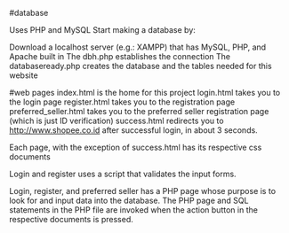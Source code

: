 
#database

Uses PHP and MySQL
Start making a database by:

Download a localhost server (e.g.: XAMPP) that has MySQL, PHP, and Apache built in
The dbh.php establishes the connection
The databaseready.php creates the database and the tables needed for this website

#web pages
index.html is the home for this project
login.html takes you to the login page
register.html takes you to the registration page
preferred_seller.html takes you to the preferred seller registration page (which is just ID verification)
success.html redirects you to http://www.shopee.co.id after successful login, in about 3 seconds.

Each page, with the exception of success.html has its respective css documents

Login and register uses a script that validates the input forms. 

Login, register, and preferred seller has a PHP page whose purpose is to look for and input data into the database. The PHP page and SQL statements in the PHP file are invoked when the action button in the respective documents is pressed.